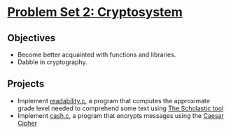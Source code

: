 # [Problem Set 2: Cryptosystem](https://cs50.harvard.edu/x/2020/psets/2/) #

## Objectives ##
* Become better acquainted with functions and libraries.
* Dabble in cryptography.

## Projects ##
* Implement [readability.c](https://cs50.harvard.edu/x/2020/psets/2/readability/), a program that computes the approximate grade level needed to comprehend some text using [The Scholastic tool](https://www.scholastic.com/teachers/teaching-tools/collections/guided-reading-book-lists-for-every-level.html#)
* Implement [cash.c](https://cs50.harvard.edu/x/2020/psets/2/caesar/), a program that encrypts messages using the [Caesar Cipher](https://en.wikipedia.org/wiki/Caesar_cipher)
